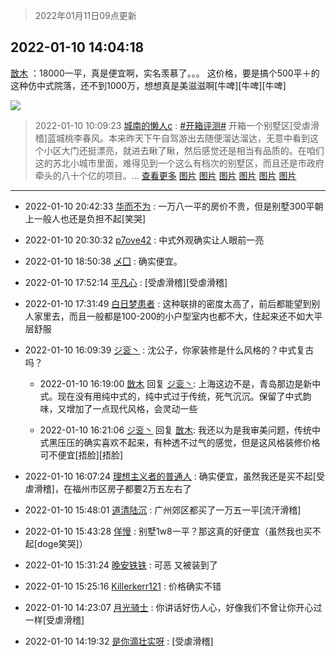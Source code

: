 > 2022年01月11日09点更新
<link rel="stylesheet" href="https://cdn.jsdelivr.net/gh/taotie6/sampleJSON@main/css/photo_show.css">
<meta name="referrer" content="no-referrer" />


 ## 2022-01-10 14:04:18 

 [㪚木](https://www.coolapk.com/feed/32722985?shareKey=MWU3MTQ0NzhlM2IxNjFkYmQ5MmM~) ：18000一平，真是便宜啊，实名羡慕了。。。
这价格，要是搞个500平＋的这种仿中式院落，还不到1000万，想想真是美滋滋啊[牛啤][牛啤][牛啤] 

<div class="album">
<img class="img-item" src="http://image.coolapk.com/feed/2021/0719/22/1081091_af8aad1f_6549_5893@218x218.gif" />
</div>

> 2022-01-10 10:09:23 
> [城南的懒人c](https://www.coolapk.com/feed/32718364?shareKey=ODM5MzM5NjhhM2VkNjFkYmQ5MmM~) : <a class="feed-link-tag" href="/t/开箱评测?type=0">#开箱评测#</a> 开箱一个别墅区[受虐滑稽]蓝城桃李春风。本来昨天下午自驾游出去随便溜达溜达，无意中看到这个小区大门还挺漂亮，就进去瞅了瞅，然后感觉还是相当有品质的。在咱们这的苏北小城市里面，难得见到一个这么有档次的别墅区，而且还是市政府牵头的八十个亿的项目。... <a href="">查看更多</a> 
[图片](http://image.coolapk.com/feed/2022/0110/10/4267411_b4b1778b_0551_1526_582@1440x1080.jpeg)
[图片](http://image.coolapk.com/feed/2022/0110/10/4267411_25b777ad_0551_153_702@3325x2494.jpeg)
[图片](http://image.coolapk.com/feed/2022/0110/10/4267411_a38e86ef_0551_154_685@3325x2494.jpeg)
[图片](http://image.coolapk.com/feed/2022/0110/10/4267411_676a5429_0551_1549_802@2448x3264.jpeg)
[图片](http://image.coolapk.com/feed/2022/0110/10/4267411_bf80466d_0551_1559_325@2494x3325.jpeg)
[图片](http://image.coolapk.com/feed/2022/0110/10/4267411_76d1f7a5_0551_1562_890@2448x3264.jpeg)

 ------- 

- 2022-01-10 20:42:33 [华而不为](uid=1212555) : 一万八一平的房价不贵，但是别墅300平朝上一般人也还是负担不起[笑哭] 

- 2022-01-10 20:30:32 [p7ove42](uid=2524597) : 中式外观确实让人眼前一亮 

- 2022-01-10 18:50:38 [乄囗](uid=759206) : 确实便宜。 

- 2022-01-10 17:52:14 [平凡心](uid=4225226) : [受虐滑稽][受虐滑稽] 

- 2022-01-10 17:31:49 [白日梦患者](uid=533502) : 这种联排的密度太高了，前后都能望到别人家里去，而且一般都是100-200的小户型室内也都不大，住起来还不如大平层舒服 

- 2022-01-10 16:09:39 [ジ衮丶](uid=494451) : 沈公子，你家装修是什么风格的？中式复古吗？ 

    - 2022-01-10 16:19:00 [㪚木](uid=1081091) 回复 [ジ衮丶](uid=494451): 上海这边不是，青岛那边是新中式。现在没有用纯中式的，纯中式过于传统，死气沉沉。保留了中式韵味，又增加了一点现代风格，会灵动一些 

    - 2022-01-10 16:21:06 [ジ衮丶](uid=494451) 回复 [㪚木](uid=1081091): 我还以为是我审美问题，传统中式黑压压的确实喜欢不起来，有种透不过气的感觉，但是这风格装修价格可不便宜[捂脸][捂脸] 

- 2022-01-10 16:07:24 [理想主义者的普通人](uid=1708330) : 确实便宜，虽然我还是买不起[受虐滑稽]，在福州市区房子都要2万五左右了 

- 2022-01-10 15:48:01 [道清陆沉](uid=889471) : 广州郊区都买了一万五一平[流汗滑稽] 

- 2022-01-10 15:43:28 [佯慢](uid=888105) : 别墅1w8一平？那这真的好便宜（虽然我也买不起[doge笑哭]） 

- 2022-01-10 15:31:24 [晚安铁铁](uid=2870621) : 可恶 又被装到了 

- 2022-01-10 15:25:16 [Killerkerr121](uid=1250349) : 价格确实不错 

- 2022-01-10 14:23:07 [月光骑士](uid=2632367) : 你讲话好伤人心，好像我们不曾让你开心过一样[受虐滑稽] 

- 2022-01-10 14:19:32 [是你滴壮实呀](uid=4500295) : [受虐滑稽] 

